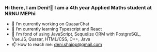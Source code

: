 ### Hi there, I am Deni!👋 I am a 4th year Applied Maths student at NRNU MEPhi

- 🔭 I’m currently working on QuasarChat
- 🌱 I’m currently learning Typescript and React
- :floppy_disk: I'm fond of using JavaScript, Sequelize ORM with PostgreSQL, Vue.JS, Quasar, HTML/CSS, C++, Java 
- 📫 How to reach me: deni.shaipp@gmail.com

<!--
**deni-ops/deni-ops** is a ✨ _special_ ✨ repository because its `README.md` (this file) appears on your GitHub profile.

Here are some ideas to get you started:

- 🔭 I’m currently working on Quasagram project
- 🌱 I’m currently learning Typescript with Node.JS
- 👯 I’m looking to collaborate on backend and frontend tasks
- 📫 How to reach me: deni.shaipp@gmail.com
- 😄 Pronouns: ...
- ⚡ Fun fact: ...
-->
